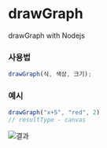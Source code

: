 # drawGraph
drawGraph with Nodejs
<br>

### 사용법
```javascript
drawGraph(식, 색상, 크기);
```
### 예시
```javascript
drawGraph("x+5", "red", 2)
// resultType - canvas
```
![결과](https://media.discordapp.net/attachments/753594580330348558/761042171272495164/graph.png)
